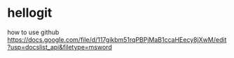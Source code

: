 # hellogit
how to use github
https://docs.google.com/file/d/117gikbm51rqPBPjMaB1ccaHEecy8jXwM/edit?usp=docslist_api&filetype=msword
